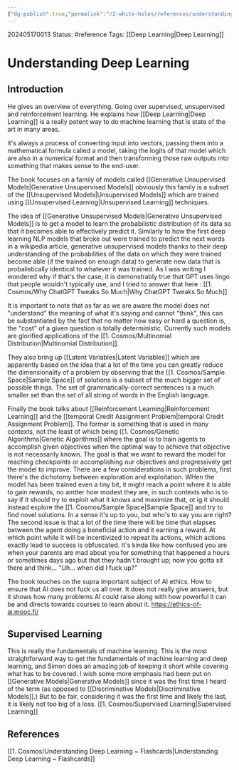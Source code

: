```yaml
---
{"dg-publish":true,"permalink":"/2-white-holes/references/understanding-deep-learning/","created":"2024-08-31T23:47:16.602-04:00","updated":"2024-05-27T16:57:36.985-04:00"}
---
```


202405170013
Status: #reference
Tags: [[Deep Learning\|Deep Learning]]
# Understanding Deep Learning

## Introduction
He gives an overview of everything. Going over supervised, unsupervised and reinforcement learning. He explains how [[Deep Learning\|Deep Learning]] is a really potent way to do machine learning that is state of the art in many areas.

it's always a process of converting input into vectors, passing them into a mathematical formula called a model, taking the logits of that model which are also in a numerical format and then transforming those raw outputs into something that makes sense to the end-user.

The book focuses on a family of models called [[Generative Unsupervised Models\|Generative Unsupervised Models]] obviously this family is a subset of the [[Unsupervised Models\|Unsupervised Models]] which are trained using [[Unsupervised Learning\|Unsupervised Learning]] techniques. 

The idea of [[Generative Unsupervised Models\|Generative Unsupervised Models]] is to get a model to learn the probabilistic distribution of its data so that it becomes able to effectively predict it. Similarly to how the first deep learning NLP models that broke out were trained to predict the next words in a wikipedia article, generative unsupervised models thanks to their deep understanding of the probabilities of the data on which they were trained become able (if the trained on enough data) to generate new data that is probalistically identical to whatever it was trained.  As I was writing I wondered why if that's the case, it is demonstrably true that GPT uses lingo that people wouldn't typically use, and I tried to answer that here : [[1. Cosmos/Why ChatGPT Tweaks So Much\|Why ChatGPT Tweaks So Much]]

It is important to note that as far as we are aware the model does not "understand" the meaning of what it's saying and cannot "think", this can be substantiated by the fact that no matter how easy or hard a question is, the "cost" of a given question is totally deterministic. Currently such models are glorified applications of the [[1. Cosmos/Multinomial Distribution\|Multinomial Distribution]].

They also bring up [[Latent Variables\|Latent Variables]] which are apparently based on the idea that a lot of the time you can greatly reduce the dimensionality of a problem by observing that the [[1. Cosmos/Sample Space\|Sample Space]] of solutions is a subset of the much bigger set of possible things. The set of grammatically-correct sentences is a much smaller set than the set of all string of words in the English language.

Finally the book talks about [[Reinforcement Learning\|Reinforcement Learning]] and the [[temporal Credit Assignment Problem\|temporal Credit Assignment Problem]]. The former is something that is used in many contexts, not the least of which being [[1. Cosmos/Genetic Algorithms\|Genetic Algorithms]] where the goal is to train agents to accomplish given objectives when the optimal way to achieve that objective is not necessarily known. The goal is that we want to reward the model for reaching checkpoints or accomplishing our objectives and progressively get the model to improve. There are a few considerations in such problems, first there's the dichotomy between exploration and exploitation. WHen the model has been trained even a  tiny bit, it might reach a point where it is able to gain rewards, no amtter how modest they are, in such contexts who is to say if it should try to exploit what it knows and maximize that, ot ig it should instead explore the [[1. Cosmos/Sample Space\|Sample Space]] and try to find novel solutions. In a sense it's up to you, but who's to say you are right? The second issue is that a lot of the time there will be time that elapses between the agent doing a beneficial action and it earning a reward. At which point while it will be incentivized to repeat its actions, which actions exactly lead to success is obfuscated. It's kinda like how confused you are when your parents are mad about you for something that happened a hours or sometimes days ago but that they hadn't brought up; now you gotta sit there and think... "Uh... when did I fuck up?"

The book touches on the supra important subject of AI ethics. How to ensure that AI does not fuck us all over. It does not really give answers, but it shows how many problems AI could raise along with how powerful it can be and directs towards courses to learn about it. 
https://ethics-of-ai.mooc.fi/





## Supervised Learning
This is really the fundamentals of machine learning. This is the most straightforward way to get the fundamentals of machine learning and deep learning, and Simon does an amazing job of keeping it short while covering what has to be covered. I wish some more emphasis had been put on [[Generative Models\|Generative Models]] since it was the first time I heard of the term (as opposed to [[Discriminative Models\|Discriminative Models]].) But to be fair, considering it was the first time and likely the last, it is likely not too big of a loss.
[[1. Cosmos/Supervised Learning\|Supervised Learning]]

## References
[[1. Cosmos/Understanding Deep Learning ~ Flashcards\|Understanding Deep Learning ~ Flashcards]]
